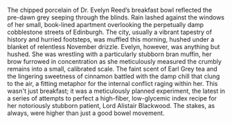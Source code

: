 The chipped porcelain of Dr. Evelyn Reed’s breakfast bowl reflected the pre-dawn grey seeping through the blinds. Rain lashed against the windows of her small, book-lined apartment overlooking the perpetually damp cobblestone streets of Edinburgh.  The city, usually a vibrant tapestry of history and hurried footsteps, was muffled this morning, hushed under a blanket of relentless November drizzle.  Evelyn, however, was anything but hushed.  She was wrestling with a particularly stubborn bran muffin, her brow furrowed in concentration as she meticulously measured the crumbly remains into a small, calibrated scale.  The faint scent of Earl Grey tea and the lingering sweetness of cinnamon battled with the damp chill that clung to the air, a fitting metaphor for the internal conflict raging within her.  This wasn't just breakfast; it was a meticulously planned experiment, the latest in a series of attempts to perfect a high-fiber, low-glycemic index recipe for her notoriously stubborn patient, Lord Alistair Blackwood.  The stakes, as always, were higher than just a good bowel movement.
